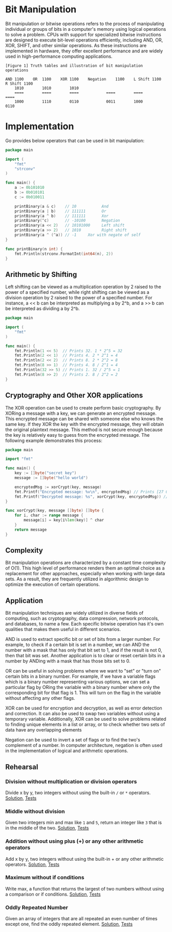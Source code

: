 # Bit Manipulation

Bit manipulation or bitwise operations refers to the process of manipulating individual or groups of bits in a computer's memory using logical operations to solve a problem. CPUs with support for specialized bitwise instructions are designed to execute bit-level operations efficiently, including AND, OR, XOR, SHIFT, and other similar operations. As these instructions are implemented in hardware, they offer excellent performance and are widely used in high-performance computing applications.


```ASCII
[Figure 1] Truth tables and illustration of bit manipulation operations

AND	1100	OR	1100	XOR	1100	Negation	1100	L Shift	1100	R Shift	1100
	1010		1010		1010
	====		====		====			====		====		====
	1000		1110		0110			0011		1000		0110
```

# Implementation

Go provides below operators that can be used in bit manipulation:

```Go
package main

import (
	"fmt"
	"strconv"
)

func main() {
	a := 0b101010
	b := 0b010101
	c := 0b010011

	printBinary(a & c)    // 10           And
	printBinary(a | b)    // 111111       Or
	printBinary(a ^ b)    // 111111       Xor
	printBinary(^c)       // -10100       Negation
	printBinary(a << 2)   // 10101000     Left shift
	printBinary(a >> 2)   // 1010         Right shift
	printBinary(a ^ (^a)) // -1	    Xor with negate of self
}

func printBinary(n int) {
	fmt.Println(strconv.FormatInt(int64(n), 2))
}
```

## Arithmetic by Shifting

Left shifting can be viewed as a multiplication operation by 2 raised to the power of a specified number, while right shifting can be viewed as a division operation by 2 raised to the power of a specified number. For instance, a << b can be interpreted as multiplying a by 2^b, and a >> b can be interpreted as dividing a by 2^b.

```Go
package main

import (
	"fmt"
)

func main() {
	fmt.Println(1 << 5)  // Prints 32. 1 * 2^5 = 32
	fmt.Println(2 << 1)  // Prints 4. 2 * 2^1 = 4
	fmt.Println(2 << 2)  // Prints 8. 2 * 2^2 = 8
	fmt.Println(8 >> 1)  // Prints 4. 8 / 2^1 = 4
	fmt.Println(32 >> 5) // Prints 1. 32 / 2^5 = 1
	fmt.Println(8 >> 2)  // Prints 2. 8 / 2^2 = 2
}
```

## Cryptography and Other XOR applications

The XOR operation can be used to create perform basic cryptography. By XORing a message with a key, we can generate an encrypted message. This encrypted message can be shared with someone else who knows the same key. If they XOR the key with the encrypted message, they will obtain the original plaintext message. This method is not secure enough because the key is relatively easy to guess from the encrypted message. The following example demonstrates this process:

```Go
package main

import "fmt"

func main() {
	key := []byte("secret key")
	message := []byte("hello world")

	encryptedMsg := xorCrypt(key, message)
	fmt.Printf("Encrypted message: %v\n", encryptedMsg) // Prints [27 0 15 30 10 84 87 4 23 21 23]
	fmt.Printf("Decrypted message: %s", xorCrypt(key, encryptedMsg)) // Prints hello world
}

func xorCrypt(key, message []byte) []byte {
	for i, char := range message {
		message[i] = key[i%len(key)] ^ char
	}
	return message
}
```

## Complexity

Bit manipulation operations are characterized by a constant time complexity of O(1). This high level of performance renders them an optimal choice as a replacement for other approaches, especially when working with large data sets. As a result, they are frequently utilized in algorithmic design to optimize the execution of certain operations.

## Application

Bit manipulation techniques are widely utilized in diverse fields of computing, such as cryptography, data compression, network protocols, and databases, to name a few. Each specific bitwise operation has it's own qualities that makes them useful in different scenarios.

AND is used to extract specific bit or set of bits from a larger number. For example, to check if a certain bit is set in a number, we can AND the number with a mask that has only that bit set to 1, and if the result is not 0, then that bit was set. Another application is to clear or reset certain bits in a number by ANDing with a mask that has those bits set to 0.

OR can be useful in solving problems where we want to "set" or "turn on" certain bits in a binary number. For example, if we have a variable flags which is a binary number representing various options, we can set a particular flag by ORing the variable with a binary number where only the corresponding bit for that flag is 1. This will turn on the flag in the variable without affecting any other flags.

XOR can be used for encryption and decryption, as well as error detection and correction. It can also be used to swap two variables without using a temporary variable. Additionally, XOR can be used to solve problems related to finding unique elements in a list or array, or to check whether two sets of data have any overlapping elements

Negation can be used to invert a set of flags or to find the two's complement of a number. In computer architecture, negation is often used in the implementation of logical and arithmetic operations.

## Rehearsal

### Division without multiplication or division operators

Divide x by y, two integers without using the built-in `/` or `*` operators.  [Solution](division_without_operators.go), [Tests](division_without_operators_test.go)

### Middle without division

Given two integers min and max like `1` and `5`, return an integer like `3` that is in the middle of the two. [Solution](middle_without_division.go), [Tests](middle_without_division_test.go)

### Addition without using plus (+) or any other arithmetic operators

Add x by y, two integers without using the built-in + or any other arithmetic operators. [Solution](addition_without_operators.go), [Tests](addition_without_operators_test.go)

### Maximum without if conditions

Write max, a function that returns the largest of two numbers without using a comparison or if conditions. [Solution](max_function_without_conditions.go), [Tests](max_function_without_conditions_test.go)

### Oddly Repeated Number

Given an array of integers that are all repeated an even number of times except one, find the oddly repeated element. [Solution](oddly_repeated_number.go), [Tests](oddly_repeated_number_test.go)
